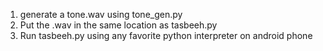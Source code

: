 1) generate a tone.wav using tone_gen.py
2) Put the .wav in the same location as tasbeeh.py
3) Run tasbeeh.py using any favorite python interpreter on android phone
